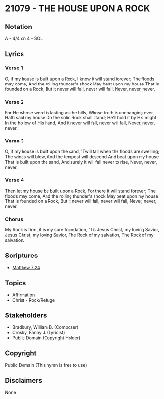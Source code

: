 # 21079 - THE HOUSE UPON A ROCK

## Notation

A - 4/4 on 4 - SOL

## Lyrics

### Verse 1

O, if my house is built upon a Rock, I know it will stand forever; The floods may come, And the rolling thunder's shock May beat upon my house That is founded on a Rock, But it never will fall, never will fall, Never, never, never.

### Verse 2

For He whose word is lasting as the hills, Whose truth is unchanging ever, Hath said my house On the solid Rock shall stand; He'll hold it by His might In the hollow of His hand, And it never will fall, never will fall, Never, never, never.

### Verse 3

O, if my house is built upon the sand, 'Twill fall when the floods are swelling; The winds will blow, And the tempest will descend And beat upon my house That is built upon the sand, And surely it will fall never to rise, Never, never, never.

### Verse 4

Then let my house be built upon a Rock, For there it will stand forever; The floods may come, And the rolling thunder's shock May beat upon my house That is founded on a Rock, But it never will fall, never will fall, Never, never, never.

### Chorus

My Rock is firm, it is my sure foundation, 'Tis Jesus Christ, my loving Savior, Jesus Christ, my loving Savior, The Rock of my salvation, The Rock of my salvation.


## Scriptures

- [Matthew 7:24](https://www.biblegateway.com/passage/?search=Matthew%207%3A24)

## Topics

- Affirmation
- Christ - Rock/Refuge

## Stakeholders

- Bradbury, William B. (Composer)
- Crosby, Fanny J. (Lyricist)
- Public Domain (Copyright Holder)

## Copyright

Public Domain
(This hymn is free to use)

## Disclaimers

None

